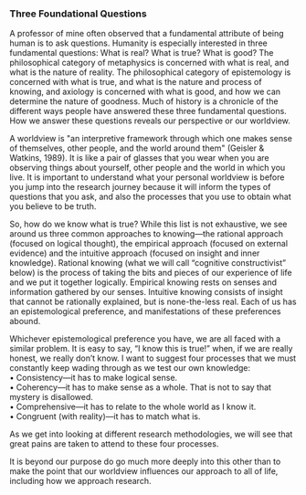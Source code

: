 ### Three Foundational Questions

A professor of mine often observed that a fundamental attribute of being human is to ask questions.  Humanity is especially interested in three fundamental questions: What is real?  What is true?  What is good?   The philosophical category of metaphysics is concerned with what is real, and what is the nature of reality.  The philosophical category of epistemology is concerned with what is true, and what is the nature and process of knowing, and axiology is concerned with what is good, and how we can determine the nature of goodness.  Much of history is a chronicle of the different ways people have answered these three fundamental questions.  How we answer these questions reveals our perspective or our worldview.

A worldview is "an interpretive framework through which one makes sense of themselves, other people, and the world around them" \(Geisler & Watkins, 1989\).  It is like a pair of glasses that you wear when you are observing things about yourself, other people and the world in which you live.  It is important to understand what your personal worldview is before you jump into the research journey because it will inform the types of questions that you ask, and also the processes that you use to obtain what you believe to be truth.

So, how do we know what is true?  While this list is not exhaustive, we see around us three common approaches to knowing—the rational approach \(focused on logical thought\), the empirical approach \(focused on external evidence\) and the intuitive approach \(focused on insight and inner knowledge\).   Rational knowing \(what we will call “cognitive constructivist” below\) is the process of taking the bits and pieces of our experience of life and we put it together logically.  Empirical knowing rests on senses and information gathered by our senses.  Intuitive knowing consists of insight that cannot be rationally explained, but is none-the-less real.  Each of us has an epistemological preference, and manifestations of these preferences abound.

Whichever epistemological preference you have, we are all faced with a similar problem.  It is easy to say, “I know this is true!” when, if we are really honest, we really don’t know.  I want to suggest four processes that we must constantly keep wading through as we test our own knowledge:  
•    Consistency—it has to make logical sense.  
•    Coherency—it has to make sense as a whole.  That is not to say that mystery is disallowed.  
•    Comprehensive—it has to relate to the whole world as I know it.  
•    Congruent \(with reality\)—it has to match what is.

As we get into looking at different research methodologies, we will see that great pains are taken to attend to these four processes.

It is beyond our purpose do go much more deeply into this other than to make the point that our worldview influences our approach to all of life, including how we approach research.




